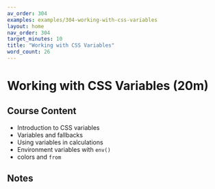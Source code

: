 ```yaml
---
av_order: 304
examples: examples/304-working-with-css-variables
layout: home
nav_order: 304
target_minutes: 10
title: "Working with CSS Variables"
word_count: 26
---
```

# Working with CSS Variables (20m)

## Course Content

- Introduction to CSS variables
- Variables and fallbacks
- Using variables in calculations
- Environment variables with `env()`
- colors and `from`

## Notes













